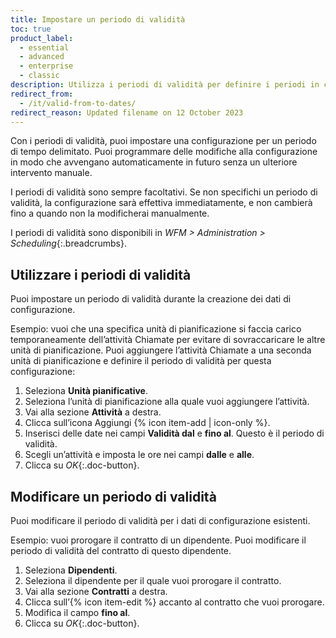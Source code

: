 ```yaml
---
title: Impostare un periodo di validità
toc: true
product_label:
  - essential
  - advanced
  - enterprise
  - classic
description: Utilizza i periodi di validità per definire i periodi in cui gli elementi della configurazione sono attivi.
redirect_from:
  - /it/valid-from-to-dates/
redirect_reason: Updated filename on 12 October 2023
---
```


Con i periodi di validità, puoi impostare una configurazione per un periodo di tempo delimitato. Puoi programmare delle modifiche alla configurazione in modo che avvengano automaticamente in futuro senza un ulteriore intervento manuale.

I periodi di validità sono sempre facoltativi. Se non specifichi un periodo di validità, la configurazione sarà effettiva immediatamente, e non cambierà fino a quando non la modificherai manualmente.

I periodi di validità sono disponibili in _WFM > Administration > Scheduling_{:.breadcrumbs}.

## Utilizzare i periodi di validità

Puoi impostare un periodo di validità durante la creazione dei dati di configurazione. 

Esempio: vuoi che una specifica unità di pianificazione si faccia carico temporaneamente dell’attività Chiamate per evitare di sovraccaricare le altre unità di pianificazione. Puoi aggiungere l’attività Chiamate a una seconda unità di pianificazione e definire il periodo di validità per questa configurazione:

1. Seleziona **Unità pianificative**.
2. Seleziona l’unità di pianificazione alla quale vuoi aggiungere l’attività.
3. Vai alla sezione **Attività** a destra.
4. Clicca sull’icona Aggiungi {% icon item-add | icon-only %}.
5. Inserisci delle date nei campi **Validità dal** e **fino al**. Questo è il periodo di validità.
6. Scegli un’attività e imposta le ore nei campi **dalle** e **alle**.
7. Clicca su _OK_{:.doc-button}.

## Modificare un periodo di validità

Puoi modificare il periodo di validità per i dati di configurazione esistenti. 

Esempio: vuoi prorogare il contratto di un dipendente. Puoi modificare il periodo di validità del contratto di questo dipendente.

1. Seleziona **Dipendenti**.
2. Seleziona il dipendente per il quale vuoi prorogare il contratto.
3. Vai alla sezione **Contratti** a destra.
4. Clicca sull’{% icon item-edit %} accanto al contratto che vuoi prorogare.
5. Modifica il campo **fino al**.
6. Clicca su _OK_{:.doc-button}.
